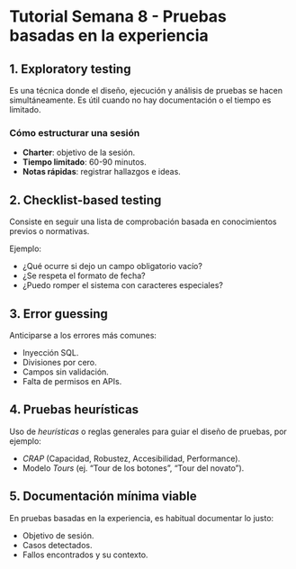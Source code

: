 # Tutorial Semana 8 - Pruebas basadas en la experiencia

## 1. Exploratory testing

Es una técnica donde el diseño, ejecución y análisis de pruebas se hacen simultáneamente. Es útil cuando no hay documentación o el tiempo es limitado.

### Cómo estructurar una sesión

- **Charter**: objetivo de la sesión.
- **Tiempo limitado**: 60-90 minutos.
- **Notas rápidas**: registrar hallazgos e ideas.

## 2. Checklist-based testing

Consiste en seguir una lista de comprobación basada en conocimientos previos o normativas.

Ejemplo:

- ¿Qué ocurre si dejo un campo obligatorio vacío?
- ¿Se respeta el formato de fecha?
- ¿Puedo romper el sistema con caracteres especiales?

## 3. Error guessing

Anticiparse a los errores más comunes:

- Inyección SQL.
- Divisiones por cero.
- Campos sin validación.
- Falta de permisos en APIs.

## 4. Pruebas heurísticas

Uso de *heurísticas* o reglas generales para guiar el diseño de pruebas, por ejemplo:

- *CRAP* (Capacidad, Robustez, Accesibilidad, Performance).
- Modelo *Tours* (ej. “Tour de los botones”, “Tour del novato”).

## 5. Documentación mínima viable

En pruebas basadas en la experiencia, es habitual documentar lo justo:

- Objetivo de sesión.
- Casos detectados.
- Fallos encontrados y su contexto.
